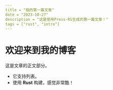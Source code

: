 ```yaml
---
title = "我的第一篇文章"
date = "2023-10-27"
description = "这是使用Press-RS生成的第一篇文章！"
tags = ["rust", "intro"]
---
```


# 欢迎来到我的博客

这是文章的正文部分。

- 它支持列表。
- 使用 **Rust** 构建，感觉非常酷！